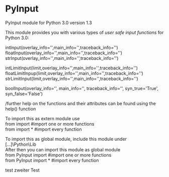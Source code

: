 # PyInput
PyInput module for Python 3.0 version 1.3

This module provides you with various types of _user safe input functions_ for Python 3.0:

  intInput(overlay_info='',main_info='',traceback_info='')                                     
  floatInput(overlay_info='',main_info='',traceback_info='')                              
  strInput(overlay_info='',main_info='',traceback_info='')

  intLimitInput(limit,overlay_info='',main_info='',traceback_info='')
  floatLimitInpup(limit,overlay_info='',main_info='',traceback_info='')
  strLimitInput(limit,overlay_info='',main_info='',traceback_info='')

  boolInput(overlay_info='', main_info='', traceback_info='', syn_true='True', syn_false='False')

/further help on the functions and their attributes can be found using the help() function

To import this as extern module use                                                                           
  from <path> import <function>     #import one or more functions                                                  
  from <path> import *              #import every function

To import this as global module, include this module under                                              
  [...]\Python\Lib                                                                                  
After then you can import this module as global module                                                
  from PyInput import <function>  #import one or more functions                                                        
  from PyInput import *           #import every function

test
zweiter Test